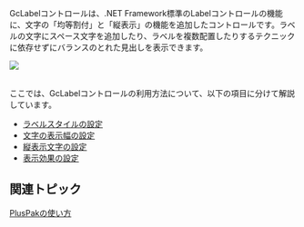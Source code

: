 
GcLabelコントロールは、.NET Framework標準のLabelコントロールの機能に、文字の「均等割付」と「縦表示」の機能を追加したコントロールです。ラベルの文字にスペース文字を追加したり、ラベルを複数配置したりするテクニックに依存せずにバランスのとれた見出しを表示できます。

![](/DOCUMENT_SITE_LINK_PREFIX_HERE/document-site-files/images/06fadbb1-c461-433a-b385-ae4966e56069/images/gclabel.example.png)

<br />ここでは、GcLabelコントロールの利用方法について、以下の項目に分けて解説しています。

*   [ラベルスタイルの設定](gcdocsite__documentlink?toc-item-id=952b7d9e-cb57-4f01-82bd-e3f858e59060)
*   [文字の表示幅の設定](gcdocsite__documentlink?toc-item-id=436a3936-92db-4b27-a5aa-df2da1f57a49)
*   [縦表示文字の設定](gcdocsite__documentlink?toc-item-id=2c5593c8-843b-4d41-adc8-9eb2b4b8debe)
*   [表示効果の設定](gcdocsite__documentlink?toc-item-id=fbc2c95d-09cd-4ac6-b822-b29845c97ab8)

## 関連トピック

[PlusPakの使い方](gcdocsite__documentlink?toc-item-id=f660d5eb-01cf-4c16-8edb-cac373cd0651)

<br />
